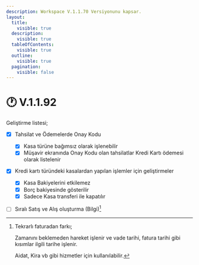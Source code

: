 ```yaml
---
description: Workspace V.1.1.70 Versiyonunu kapsar.
layout:
  title:
    visible: true
  description:
    visible: true
  tableOfContents:
    visible: true
  outline:
    visible: true
  pagination:
    visible: false
---
```


# 🕐 V.1.1.92

Geliştirme listesi;

* [x] Tahsilat ve Ödemelerde Onay Kodu&#x20;
  * [x] Kasa türüne bağımsız olarak işlenebilir
  * [x] Müşavir ekranında Onay Kodu olan tahsilatlar Kredi Kartı ödemesi olarak listelenir
* [x] Kredi kartı türündeki kasalardan yapılan işlemler için geliştirmeler
  * [x] Kasa Bakiyelerini etkilemez
  * [x] Borç bakiyesinde gösterilir
  * [x] Sadece Kasa transferi ile kapatılır
* [ ] Sıralı Satış  ve Alış oluşturma (Bilgi)[^1]





[^1]: Tekrarlı faturadan farkı;

    Zamanını beklemeden hareket işlenir ve vade tarihi, fatura tarihi gibi kısımlar ilgili tarihe işlenir.

    Aidat, Kira vb gibi hizmetler için kullanılabilir.
